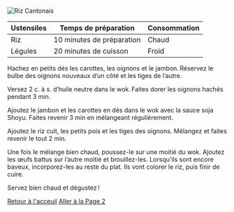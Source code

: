 ![Riz Cantonais](https://www.autourduriz.com/asianfood/wp-content/uploads/2023/02/Riz-cantonais-4-773x773.jpeg)

 
| Ustensiles | Temps de préparation       | Consommation     |
|------------|--------------------------  |----------------- |
| Riz        |10 minutes de préparation   | Chaud            |
| Légules    |20 minutes de cuisson       | Froid            |

Hachez en petits dés les carottes, les oignons et le jambon. Réservez le bulbe des oignons nouveaux d’un côté et les tiges de l’autre.

Versez 2 c. à s. d’huile neutre dans le wok. Faites dorer les oignons hachés pendant 3 min.

Ajoutez le jambon et les carottes en dés dans le wok avec la sauce soja Shoyu. Faites revenir 3 min en mélangeant régulièrement.

Ajoutez le riz cuit, les petits pois et les tiges des oignons. Mélangez et faites revenir le tout 2 min.

Une fois le mélange bien chaud, poussez-le sur une moitié du wok. Ajoutez les œufs battus sur l’autre moitié et brouillez-les. Lorsqu’ils sont encore baveux, incorporez-les au reste du plat. Ils vont colorer le riz, puis finir de cuire.

Servez bien chaud et dégustez !

[Retour à l'acceuil](index.md)
[Aller à la Page 2](page2.md)
